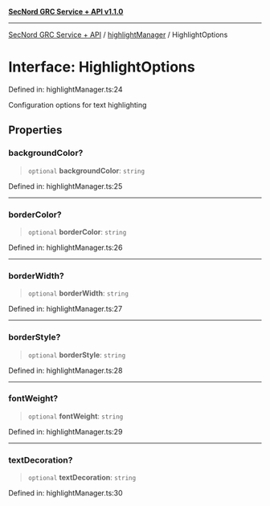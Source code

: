 [**SecNord GRC Service + API v1.1.0**](../../README.md)

***

[SecNord GRC Service + API](../../README.md) / [highlightManager](../README.md) / HighlightOptions

# Interface: HighlightOptions

Defined in: highlightManager.ts:24

Configuration options for text highlighting

## Properties

### backgroundColor?

> `optional` **backgroundColor**: `string`

Defined in: highlightManager.ts:25

***

### borderColor?

> `optional` **borderColor**: `string`

Defined in: highlightManager.ts:26

***

### borderWidth?

> `optional` **borderWidth**: `string`

Defined in: highlightManager.ts:27

***

### borderStyle?

> `optional` **borderStyle**: `string`

Defined in: highlightManager.ts:28

***

### fontWeight?

> `optional` **fontWeight**: `string`

Defined in: highlightManager.ts:29

***

### textDecoration?

> `optional` **textDecoration**: `string`

Defined in: highlightManager.ts:30
